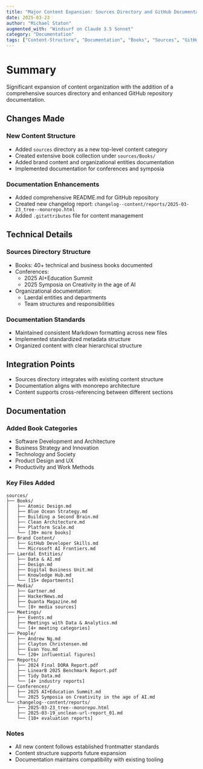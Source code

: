 ```yaml
---
title: "Major Content Expansion: Sources Directory and GitHub Documentation"
date: 2025-03-23
author: "Michael Staton"
augmented_with: "Windsurf on Claude 3.5 Sonnet"
category: "Documentation"
tags: ["Content-Structure", "Documentation", "Books", "Sources", "GitHub"]
---
```


# Summary
Significant expansion of content organization with the addition of a comprehensive sources directory and enhanced GitHub repository documentation.

## Changes Made
### New Content Structure
- Added `sources` directory as a new top-level content category
- Created extensive book collection under `sources/Books/`
- Added brand content and organizational entities documentation
- Implemented documentation for conferences and symposia

### Documentation Enhancements
- Added comprehensive README.md for GitHub repository
- Created new changelog report: `changelog--content/reports/2025-03-23_tree--monorepo.html`
- Added `.gitattributes` file for content management

## Technical Details
### Sources Directory Structure
- Books: 40+ technical and business books documented
- Conferences:
  - 2025 AI+Education Summit
  - 2025 Symposia on Creativity in the age of AI
- Organizational documentation:
  - Laerdal entities and departments
  - Team structures and responsibilities

### Documentation Standards
- Maintained consistent Markdown formatting across new files
- Implemented standardized metadata structure
- Organized content with clear hierarchical structure

## Integration Points
- Sources directory integrates with existing content structure
- Documentation aligns with monorepo architecture
- Content supports cross-referencing between different sections

## Documentation
### Added Book Categories
- Software Development and Architecture
- Business Strategy and Innovation
- Technology and Society
- Product Design and UX
- Productivity and Work Methods

### Key Files Added
```
sources/
├── Books/
│   ├── Atomic Design.md
│   ├── Blue Ocean Strategy.md
│   ├── Building a Second Brain.md
│   ├── Clean Architecture.md
│   ├── Platform Scale.md
│   └── [30+ more books]
├── Brand Content/
│   ├── GitHub Developer Skills.md
│   └── Microsoft AI Frontiers.md
├── Laerdal Entities/
│   ├── Data & AI.md
│   ├── Design.md
│   ├── Digital Business Unit.md
│   ├── Knowledge Hub.md
│   └── [15+ departments]
├── Media/
│   ├── Gartner.md
│   ├── HackerNews.md
│   ├── Quanta Magazine.md
│   └── [8+ media sources]
├── Meetings/
│   ├── Events.md
│   ├── Meetings with Data & Analytics.md
│   └── [4+ meeting categories]
├── People/
│   ├── Andrew Ng.md
│   ├── Clayton Christensen.md
│   ├── Evan You.md
│   └── [20+ influential figures]
├── Reports/
│   ├── 2024 Final DORA Report.pdf
│   ├── LinearB 2025 Benchmark Report.pdf
│   ├── Tidy Data.md
│   └── [4+ industry reports]
├── Conferences/
│   ├── 2025 AI+Education Summit.md
│   └── 2025 Symposia on Creativity in the age of AI.md
└── changelog--content/reports/
    ├── 2025-03-23_tree--monorepo.html
    ├── 2025-03-19_unclean-url-report_01.md
    └── [10+ evaluation reports]
```

### Notes
- All new content follows established frontmatter standards
- Content structure supports future expansion
- Documentation maintains compatibility with existing tooling